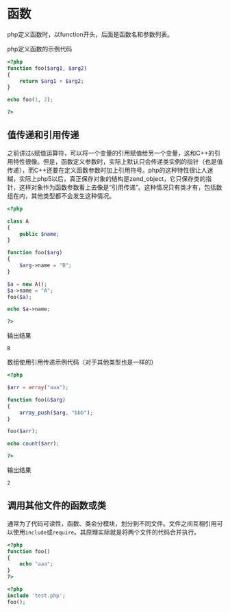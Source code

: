 # 函数

php定义函数时，以function开头，后面是函数名和参数列表。

php定义函数的示例代码

```php
<?php
function foo($arg1, $arg2)
{
    return $arg1 + $arg2;
}

echo foo(1, 2);

?>
```

## 值传递和引用传递

之前讲过`&`赋值运算符，可以将一个变量的引用赋值给另一个变量，这和C++的引用特性很像。但是，函数定义参数时，实际上默认只会传递类实例的指针（也是值传递），而C++还要在定义函数参数时加上引用符号。php的这种特性很让人迷糊，实际上php5以后，真正保存对象的结构是zend_object，它只保存类的指针，这样对象作为函数参数看上去像是“引用传递”。这种情况只有类才有，包括数组在内，其他类型都不会发生这种情况。

```php
<?php

class A
{
    public $name;
}

function foo($arg)
{
    $arg->name = "B";
}

$a = new A();
$a->name = "A";
foo($a);

echo $a->name;

?>
```

输出结果
```
B
```

数组使用引用传递示例代码（对于其他类型也是一样的）

```php
<?php

$arr = array("aaa");

function foo(&$arg)
{
    array_push($arg, "bbb");
}

foo($arr);

echo count($arr);

?>
```

输出结果
```
2
```

## 调用其他文件的函数或类

通常为了代码可读性，函数、类会分模块，划分到不同文件。文件之间互相引用可以使用`include`或`require`。其原理实际就是将两个文件的代码合并执行。

```php
<?php
function foo()
{
    echo "aaa";
}
?>
```

```php
<?php
include 'test.php';
foo();
```
